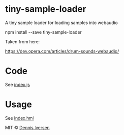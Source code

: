 # tiny-sample-loader

A tiny sample loader for loading samples into webaudio

npm install --save tiny-sample-loader

Taken from here:

https://dev.opera.com/articles/drum-sounds-webaudio/

# Code

See [index.js](index.js)

# Usage

See [index.hml](index.html)

MIT © [Dennis Iversen](https://github.com/diversen)

